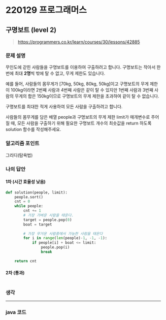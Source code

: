 # 220129 프로그래머스

## 구명보트 (level 2)

> https://programmers.co.kr/learn/courses/30/lessons/42885

### 문제 설명

무인도에 갇힌 사람들을 구명보트를 이용하여 구출하려고 합니다. 구명보트는 작아서 한 번에 최대 **2명**씩 밖에 탈 수 없고, 무게 제한도 있습니다.

예를 들어, 사람들의 몸무게가 [70kg, 50kg, 80kg, 50kg]이고 구명보트의 무게 제한이 100kg이라면 2번째 사람과 4번째 사람은 같이 탈 수 있지만 1번째 사람과 3번째 사람의 무게의 합은 150kg이므로 구명보트의 무게 제한을 초과하여 같이 탈 수 없습니다.

구명보트를 최대한 적게 사용하여 모든 사람을 구출하려고 합니다.

사람들의 몸무게를 담은 배열 people과 구명보트의 무게 제한 limit가 매개변수로 주어질 때, 모든 사람을 구출하기 위해 필요한 구명보트 개수의 최솟값을 return 하도록 solution 함수를 작성해주세요.

### 알고리즘 포인트

그리디(탐욕법)

### 나의 답안

#### 1차 (시간 효율성 낮음)

```python
def solution(people, limit):
    people.sort()
    cnt = 0
    while people:
        cnt += 1
        # 가장 가벼운 사람을 태운다.
        target = people.pop(0)
        boat = target
        
        # 가장 무거운 사람중에서 가능한 사람을 태운다
        for i in range(len(people)-1, -1, -1):
            if people[i] + boat <= limit:
                people.pop(i)
                break
        
    return cnt
```

#### 2차 (통과)

```python
```



### 생각





---

### java 코드

```java

```

